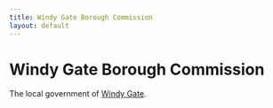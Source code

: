 ```yaml
---
title: Windy Gate Borough Commission
layout: default
---
```


# Windy Gate Borough Commission
The local government of [Windy Gate](/FATE_in_the_BAWG/locations/Windy_gate.html).